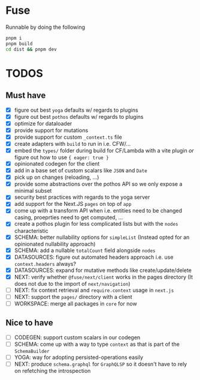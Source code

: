 # Fuse

Runnable by doing the following

```sh
pnpm i
pnpm build
cd dist && pnpm dev
```

# TODOS

## Must have

- [x] figure out best `yoga` defaults w/ regards to plugins
- [x] figure out best `pothos` defaults w/ regards to plugins
- [x] optimize for dataloader
- [x] provide support for mutations
- [x] provide support for custom `_context.ts` file
- [x] create adapters with `build` to run in i.e. CFW/...
- [x] embed the `types/` folder during build for CF/Lambda with a vite plugin _or_ figure out how to use `{ eager: true }`
- [x] opinionated codegen for the client
- [x] add in a base set of custom scalars like `JSON` and `Date`
- [x] pick up on changes (reloading, ...)
- [x] provide some abstractions over the pothos API so we only expose a minimal subset
- [x] security best practices with regards to the yoga server
- [x] add support for the Next.JS `pages` on top of `app`
- [x] come up with a transform API when i.e. entities need to be changed casing, proeprties need to get computed, ...
- [x] create a pothos plugin for less complicated lists but with the `nodes` characteristic
- [x] SCHEMA: better nullability options for `simpleList` (Instead opted for an opinionated nullability approach)
- [x] SCHEMA: add a nullable `totalCount` field alongside `nodes`
- [x] DATASOURCES: figure out automated headers approach i.e. use `context.headers` always?
- [x] DATASOURCES: expand for mutative methods like create/update/delete
- [x] NEXT: verify whether `@fuse/next/client` works in the pages directory (It does not due to the import of `next/navigation`)
- [ ] NEXT: fix context retrieval and `require.context` usage in `next.js`
- [ ] NEXT: support the `pages/` directory with a client
- [ ] WORKSPACE: merge all packages in `core` for now

## Nice to have

- [ ] CODEGEN: support custom scalars in our codegen
- [ ] SCHEMA: come up with a way to type `context` as that is part of the `SchemaBuilder`
- [ ] YOGA: way for adopting persisted-operations easily
- [ ] NEXT: produce `schema.graphql` for `GraphQLSP` so it doesn't have to rely on refetching the introspection
